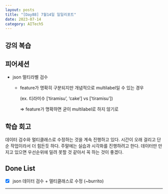 ```yaml
---
layout: posts
title: "[Day88] 7월14일 일일리포트"
date: 2023-07-14
category: AITech5
---
```


## 강의 복습

## 피어세션

- json 멀티라벨 검수
    - feature가 명확히 구분되지만 개념적으로 multilabel일 수 있는 경우
        
        (ex. 티라미수 [‘tiramisu’, ‘cake’] vs [’tiramisu’])
        
        ⇒ feature가 명확하면 굳이 multilabel로 하지 않기로
        

## 학습 회고

데이터 검수와 멀티클래스로 수정하는 것을 계속 진행하고 있다. 시간이 오래 걸리고 단순 작업이라서 더 힘든듯 하다. 주말에는 실습과 시각화를 진행하려고 한다. 데이터만 만지고 있으면 우선순위에 밀려 못할 것 같아서 꼭 하는 것이 좋겠다.

## Done List

- [x]  json 데이터 검수 + 멀티클래스로 수정 (~burrito)

---

